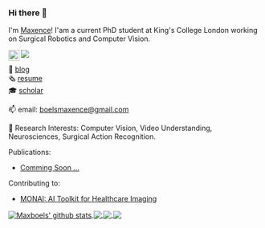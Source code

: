 ### Hi there 👋

I'm [Maxence](https://maxboels.com/)! I'am a current PhD student at King's College London working on Surgical Robotics and Computer Vision.

<a href=https://www.linkedin.com/in/maxence-boels/>
  <img align="left" alt=Maxboels' LinkedIN" width="22px" src="https://raw.githubusercontent.com/peterthehan/peterthehan/master/assets/linkedin.svg" />
</a>

![](https://visitor-badge.glitch.me/badge?page_id=gianscarpe.gianscarpe)

:book: [blog](https://medium.com/@boelsmaxence)\
:newspaper_roll: [resume](https://github.com/maxboels/maxboels.github.io/blob/main/docs/Maxence_Boels_CV_2021.pdf)\
:mortar_board: [scholar](https://scholar.google.com/citations?user=vM4QTAkAAAAJ&hl=en)

📫 email: boelsmaxence@gmail.com

🔭 Research Interests: Computer Vision, Video Understanding, Neurosciences, Surgical Action Recognition.


Publications:
- [Comming Soon ...]()

Contributing to: 
- [MONAI: AI Toolkit for Healthcare Imaging](https://github.com/Project-MONAI)


<a href="https://github.com/maxboels/github-readme-stats">
  <img align="center" src="https://github-readme-stats.vercel.app/api?username=maxboels&show_icons=true&include_all_commits=true&theme=radical" alt="Maxboels' github stats" />
</a>
<a href="https://github.com/maxboels">

  <img align="center" src="https://github-readme-stats.vercel.app/api/top-langs/?username=maxboels&layout=compact&theme=radical&hide=jupyter%20notebook,html,css,tex" />
</a>

<a href="https://github.com/maxboels/Predicting-Breast-Cancer-Malignancy-from-X-rays">
  <img align="center" src="https://github-readme-stats.vercel.app/api/pin/?username=maxboels&repo=Predicting-Breast-Cancer-Malignancy-from-X-rays&theme=radical" />
</a>    

<a href="https://github.com/maxboels/resume">
  <img align="center" src="https://github-readme-stats.vercel.app/api/pin/?username=maxboels&repo=resume&theme=radical" />
</a>    
